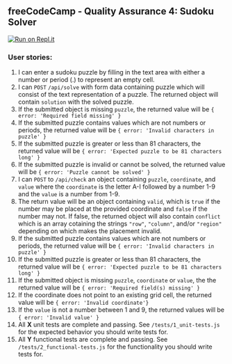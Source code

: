 **freeCodeCamp** - Quality Assurance 4: Sudoku Solver
------

[![Run on Repl.it](https://repl.it/badge/github/freeCodeCamp/boilerplate-project-sudoku-solver)](https://repl.it/github/freeCodeCamp/boilerplate-project-sudoku-solver)

### User stories:

1. I can enter a sudoku puzzle by filling in the text area with either a number or period (.) to represent an empty cell. <!--notesthere-->
1. I can `POST` `/api/solve` with form data containing puzzle which will consist of the text representation of a puzzle. The returned object will contain `solution` with the solved puzzle.
1. If the submitted object is missing `puzzle`, the returned value will be `{ error: 'Required field missing' }`
1. If the submitted puzzle contains values which are not numbers or periods, the returned value will be `{ error: 'Invalid characters in puzzle' }`
1. If the submitted puzzle is greater or less than 81 characters, the returned value will be `{ error: 'Expected puzzle to be 81 characters long' }`
1. If the submitted puzzle is invalid or cannot be solved, the returned value will be `{ error: 'Puzzle cannot be solved' }`
1. I can `POST` to `/api/check` an object containing `puzzle`, `coordinate`, and `value` where the `coordinate` is the letter A-I followed by a number 1-9 and the `value` is a number from 1-9.
1. The return value will be an object containing `valid`, which is `true` if the number may be placed at the provided coordinate and `false` if the number may not. If false, the returned object will also contain `conflict` which is an array cotaining the strings `"row"`, `"column"`, and/or `"region"` depending on which makes the placement invalid. 
1. If the submitted puzzle contains values which are not numbers or periods, the returned value will be `{ error: 'Invalid characters in puzzle' }`
1. If the submitted puzzle is greater or less than 81 characters, the returned value will be `{ error: 'Expected puzzle to be 81 characters long' }`
1. If the submitted object is missing `puzzle`, `coordinate` or `value`, the the returned value will be `{ error: 'Required field(s) missing' }`
1. If the coordinate does not point to an existing grid cell, the returned value will be `{ error: 'Invalid coordinate'}`
1. If the `value` is not a number between 1 and 9, the returned values will be `{ error: 'Invalid value' }`
1. All **X** unit tests are complete and passing. See `/tests/1_unit-tests.js` for the expected behavior you should write tests for.
1. All **Y** functional tests are complete and passing. See `/tests/2_functional-tests.js` for the functionality you should write tests for.